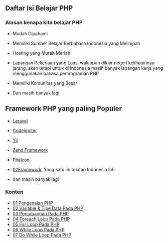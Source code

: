 ## Daftar Isi Belajar PHP

### Alasan kenapa kita belajar PHP
- Mudah Dipahami

- Memiliki Sumber Belajar Berbahasa Indonesia yang Melimpah

- Hosting yang Murah Meriah

- Lapangan Pekerjaan yang Luas, walaupun diluar negeri kelihatannya jarang, akan tetapi untuk di Indonesia masih banyak lapangan kerja yang menggunakan bahasa pemrograman PHP

- Memiliki Komunitas yang Besar

- Dan masih banyak lagi


## Framework PHP yang paling Populer

- [Laravel](https://laravel.com/)
- [Codeigniter](https://codeigniter.com/)
- [Yii](https://www.yiiframework.com)
- [Zend Framework](https://framework.zend.com/)
- [Phalcon](https://phalcon.io/)
- [02Framework](https://o2system.id/), Yang satu ini buatan Indonesia loh.

- dan masih banyak lagi

### Konten

- [01 Pengenalan PHP](./[01]-pengenalan-php.md)
- [02 Variable & Tipe Data Pada PHP](./[02]-variable-php.md)
- [03 Percabangan Pada PHP](./[03]-conditional-php.md)
- [04 Foreach Loop Pada PHP](./[04]-foreach-loop-php.md)
- [05 For Loop Pada PHP](./[05]-for-loop-php.md)
- [06 While Loop Pada PHP](./[06]-while-loop-php.md)
- [07 Do While Loop Pada PHP](./[07]-do-while-loop-php.md)
